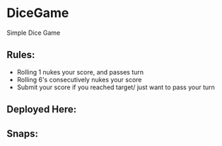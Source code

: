 # DiceGame
Simple Dice Game

## Rules:
- Rolling 1 nukes your score, and passes turn
- Rolling 6's consecutively nukes your score
- Submit your score if you reached target/ just want to pass your turn

## Deployed Here: 

## Snaps:
